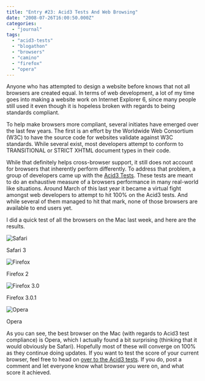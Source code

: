 ```yaml
---
title: "Entry #23: Acid3 Tests And Web Browsing"
date: "2008-07-26T16:00:50.000Z"
categories: 
  - "journal"
tags: 
  - "acid3-tests"
  - "blogathon"
  - "browsers"
  - "camino"
  - "firefox"
  - "opera"
---
```


Anyone who has attempted to design a website before knows that not all browsers are created equal. In terms of web development, a lot of my time goes into making a website work on Internet Explorer 6, since many people still used it even though it is hopeless broken with regards to being standards compliant.

To help make browsers more compliant, several initiates have emerged over the last few years. The first is an effort by the Worldwide Web Consortium (W3C) to have the source code for websites validate against W3C standards. While several exist, most developers attempt to conform to TRANSITIONAL or STRICT XHTML document types in their code.

While that definitely helps cross-browser support, it still does not account for browsers that inherently perform differently. To address that problem, a group of developers came up with the [Acid3 Tests](http://acid3.acidtests.org/). These tests are meant to do an exhaustive measure of a browsers performance in many real-world like situations. Around March of this last year it became a virtual fight amongst web developers to attempt to hit 100% on the Acid3 tests. And while several of them managed to hit that mark, none of those browsers are available to end users yet.

I did a quick test of all the browsers on the Mac last week, and here are the results.

![Safari](http://farm4.static.flickr.com/3242/2695421170_3562db99fc.jpg?v=0)

Safari 3

![Firefox](http://farm4.static.flickr.com/3239/2695421358_975f399e66.jpg?v=0)

Firefox 2

![Firefox 3.0](http://farm4.static.flickr.com/3265/2695421534_aa4835d509.jpg?v=0)

Firefox 3.0.1

![Opera](http://farm4.static.flickr.com/3101/2695421630_93f9593fd5.jpg?v=0)

Opera

As you can see, the best browser on the Mac (with regards to Acid3 test compliance) is Opera, which I actually found a bit surprising (thinking that it would obviously be Safari). Hopefully most of these will converge on 100% as they continue doing updates. If you want to test the score of your current browser, feel free to head on [over to the Acid3 tests](http://acid3.acidtests.org/). If you do, post a comment and let everyone know what browser you were on, and what score it achieved.

